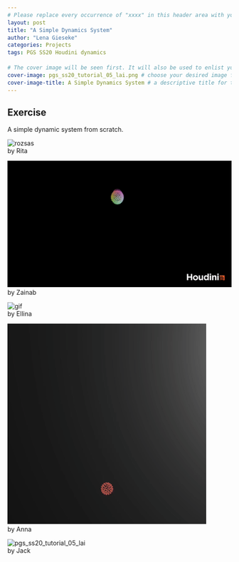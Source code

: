 ```yaml
---
# Please replace every occurrence of "xxxx" in this header area with your personal information.
layout: post
title: "A Simple Dynamics System"
author: "Lena Gieseke"
categories: Projects
tags: PGS SS20 Houdini dynamics

# The cover image will be seen first. It will also be used to enlist your project amonst others.
cover-image: pgs_ss20_tutorial_05_lai.png # choose your desired image file format — must be supported by web browsers — only one
cover-image-title: A Simple Dynamics System # a descriptive title for the image
---
```


## Exercise

A simple dynamic system from scratch.  

![rozsas](rozsas.gif)  
by Rita  

![pgs_ss20_tutorial_05_tariq](pgs_ss20_tutorial_05_tariq.gif)  
by Zainab  


![gif](gif.gif)  
by Ellina  


![pgs_ss20_tutorial_05_eschenbacher_02](pgs_ss20_tutorial_05_eschenbacher_02.gif)  
by Anna  

![pgs_ss20_tutorial_05_lai](pgs_ss20_tutorial_05_lai.gif)  
by Jack  




